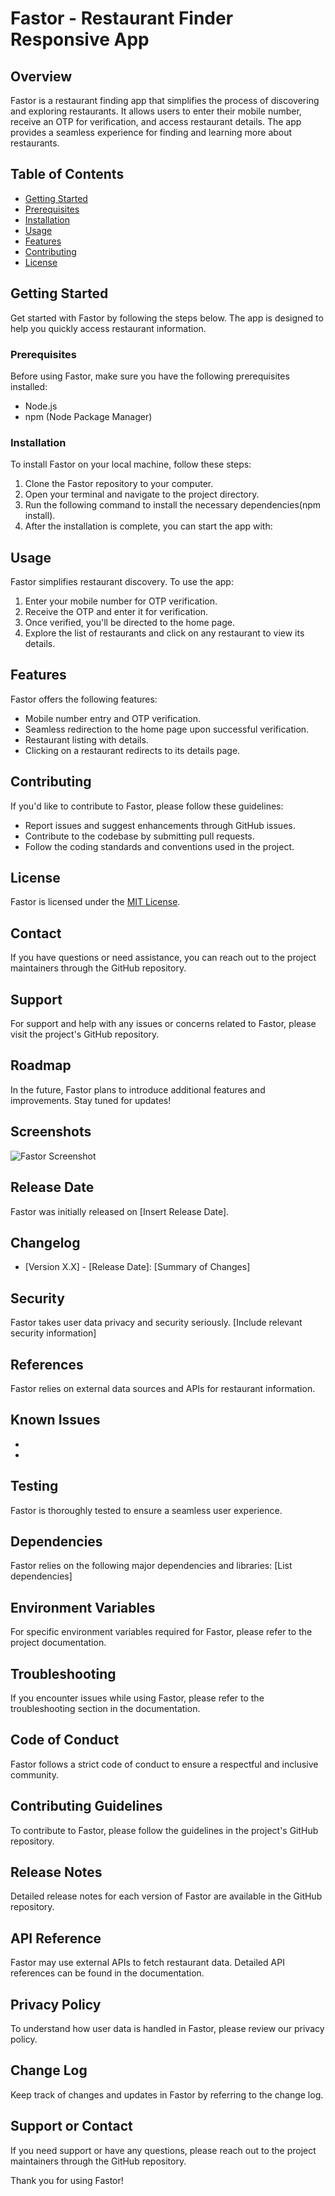 # Fastor - Restaurant Finder Responsive App

## Overview
Fastor is a restaurant finding app that simplifies the process of discovering and exploring restaurants. It allows users to enter their mobile number, receive an OTP for verification, and access restaurant details. The app provides a seamless experience for finding and learning more about restaurants.

## Table of Contents
- [Getting Started](#getting-started)
- [Prerequisites](#prerequisites)
- [Installation](#installation)
- [Usage](#usage)
- [Features](#features)
- [Contributing](#contributing)
- [License](#license)

## Getting Started
Get started with Fastor by following the steps below. The app is designed to help you quickly access restaurant information.

### Prerequisites
Before using Fastor, make sure you have the following prerequisites installed:

- Node.js
- npm (Node Package Manager)

### Installation
To install Fastor on your local machine, follow these steps:

1. Clone the Fastor repository to your computer.
2. Open your terminal and navigate to the project directory.
3. Run the following command to install the necessary dependencies(npm install).
4. After the installation is complete, you can start the app with:


## Usage
Fastor simplifies restaurant discovery. To use the app:

1. Enter your mobile number for OTP verification.
2. Receive the OTP and enter it for verification.
3. Once verified, you'll be directed to the home page.
4. Explore the list of restaurants and click on any restaurant to view its details.

## Features
Fastor offers the following features:

- Mobile number entry and OTP verification.
- Seamless redirection to the home page upon successful verification.
- Restaurant listing with details.
- Clicking on a restaurant redirects to its details page.

## Contributing
If you'd like to contribute to Fastor, please follow these guidelines:

- Report issues and suggest enhancements through GitHub issues.
- Contribute to the codebase by submitting pull requests.
- Follow the coding standards and conventions used in the project.

## License
Fastor is licensed under the [MIT License](LICENSE).

## Contact
If you have questions or need assistance, you can reach out to the project maintainers through the GitHub repository.

## Support
For support and help with any issues or concerns related to Fastor, please visit the project's GitHub repository.

## Roadmap
In the future, Fastor plans to introduce additional features and improvements. Stay tuned for updates!

## Screenshots
![Fastor Screenshot](screenshots/fastor-screenshot.png)

## Release Date
Fastor was initially released on [Insert Release Date].

## Changelog
- [Version X.X] - [Release Date]: [Summary of Changes]

## Security
Fastor takes user data privacy and security seriously. [Include relevant security information]

## References
Fastor relies on external data sources and APIs for restaurant information.

## Known Issues
- [Issue 1]: [Description]
- [Issue 2]: [Description]

## Testing
Fastor is thoroughly tested to ensure a seamless user experience.

## Dependencies
Fastor relies on the following major dependencies and libraries: [List dependencies]

## Environment Variables
For specific environment variables required for Fastor, please refer to the project documentation.

## Troubleshooting
If you encounter issues while using Fastor, please refer to the troubleshooting section in the documentation.

## Code of Conduct
Fastor follows a strict code of conduct to ensure a respectful and inclusive community.

## Contributing Guidelines
To contribute to Fastor, please follow the guidelines in the project's GitHub repository.

## Release Notes
Detailed release notes for each version of Fastor are available in the GitHub repository.

## API Reference
Fastor may use external APIs to fetch restaurant data. Detailed API references can be found in the documentation.

## Privacy Policy
To understand how user data is handled in Fastor, please review our privacy policy.

## Change Log
Keep track of changes and updates in Fastor by referring to the change log.

## Support or Contact
If you need support or have any questions, please reach out to the project maintainers through the GitHub repository.

Thank you for using Fastor!
